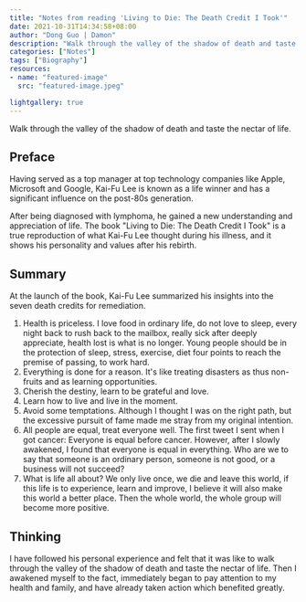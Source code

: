```yaml
---
title: "Notes from reading 'Living to Die: The Death Credit I Took'"
date: 2021-10-31T14:34:58+08:00
author: "Dong Guo | Damon"
description: "Walk through the valley of the shadow of death and taste the nectar of life."
categories: ["Notes"]
tags: ["Biography"]
resources:
- name: "featured-image"
  src: "featured-image.jpeg"

lightgallery: true
---
```


Walk through the valley of the shadow of death and taste the nectar of life.

<!--more-->

## Preface

Having served as a top manager at top technology companies like Apple, Microsoft and Google, Kai-Fu Lee is known as a life winner and has a significant influence on the post-80s generation.

After being diagnosed with lymphoma, he gained a new understanding and appreciation of life. The book "Living to Die: The Death Credit I Took" is a true reproduction of what Kai-Fu Lee thought during his illness, and it shows his personality and values after his rebirth.

## Summary

At the launch of the book, Kai-Fu Lee summarized his insights into the seven death credits for remediation.

1. Health is priceless. I love food in ordinary life, do not love to sleep, every night back to rush back to the mailbox, really sick after deeply appreciate, health lost is what is no longer. Young people should be in the protection of sleep, stress, exercise, diet four points to reach the premise of passing, to work hard.
2. Everything is done for a reason. It's like treating disasters as thus non-fruits and as learning opportunities.
3. Cherish the destiny, learn to be grateful and love.
4. Learn how to live and live in the moment.
5. Avoid some temptations. Although I thought I was on the right path, but the excessive pursuit of fame made me stray from my original intention.
6. All people are equal, treat everyone well. The first tweet I sent when I got cancer: Everyone is equal before cancer. However, after I slowly awakened, I found that everyone is equal in everything. Who are we to say that someone is an ordinary person, someone is not good, or a business will not succeed?
7. What is life all about? We only live once, we die and leave this world, if this life is to experience, learn and improve, I believe it will also make this world a better place. Then the whole world, the whole group will become more positive.

## Thinking

I have followed his personal experience and felt that it was like to walk through the valley of the shadow of death and taste the nectar of life. Then I awakened myself to the fact, immediately began to pay attention to my health and family, and have already taken action which benefited greatly.
